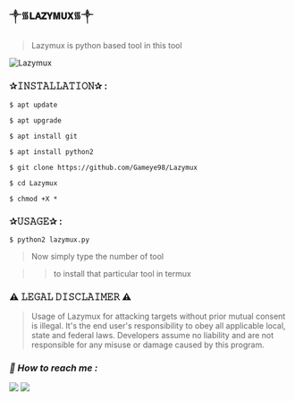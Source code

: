 ### ༒︎᯾𝐋𝐀𝐙𝐘𝐌𝐔𝐗᯾༒︎

> Lazymux is python based tool in this tool

![Lazymux](https://user-images.githubusercontent.com/75029023/118287671-40693500-b506-11eb-9b39-0be51cd98d6d.jpg)

### ✰𝙸𝙽𝚂𝚃𝙰𝙻𝙻𝙰𝚃𝙸𝙾𝙽✰ :

```
$ apt update
```
```
$ apt upgrade
```
```
$ apt install git
```
```
$ apt install python2
```
```
$ git clone https://github.com/Gameye98/Lazymux
```
```
$ cd Lazymux
```
```
$ chmod +X *
```

### ✰𝚄𝚂𝙰𝙶𝙴✰ :

```
$ python2 lazymux.py
```

> Now simply type the number of tool

>> to install that particular tool in termux

### ⚠️ 𝙻𝙴𝙶𝙰𝙻 𝙳𝙸𝚂𝙲𝙻𝙰𝙸𝙼𝙴𝚁 ⚠️ 
> Usage of Lazymux for attacking targets without prior mutual consent is illegal. It's the end user's responsibility to obey all applicable local, state and federal laws. Developers assume no liability and are not responsible for any misuse or damage caused by this program.

<h3><b><i>📡 How to reach me :</i></b></h3>
<p align="left">
  <a href="https://github.com/Zack-sys" target="_blank"><img src="https://img.shields.io/badge/Github-Zack--sys-green?style=for-the-badge&logo=github"></a>
  <a href="https://www.instagram.com/Azealtech" target="_blank"><img src="https://img.shields.io/badge/IG-%40Azealtech-red?style=for-the-badge&logo=instagram"></a>
  
